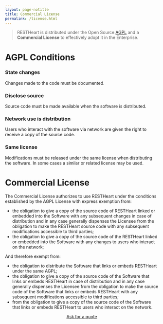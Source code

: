 ```yaml
---
layout: page-notitle
title: Commercial License
permalink: /license.html
---
```


> RESTHeart is distributed under the Open Source [AGPL](https://github.com/SoftInstigate/restheart/blob/master/LICENSE.txt) and a __Commercial License__ to effectively adopt it in the Enterprise.

# <a name="agpl"></a>AGPL Conditions

###  State changes

Changes made to the code must be documented.

### Disclose source

Source code must be made available when the software is distributed.

###  Network use is distribution

Users who interact with the software via network are given the right to receive a copy of the source code.

### Same license

Modifications must be released under the same license when distributing the software. In some cases a similar or related license may be used.

# <a name="commercial-license"></a>Commercial License

The Commercial License authorizes to use RESTHeart under the conditions established by the AGPL License with express exemption from:
* the obligation to give a copy of the source code of RESTHeart linked or embedded into the Software with any subsequent changes in case of distribution and in any case generally dispenses the Licensee from the obligation to make the RESTHeart source code with any subsequent modifications accessible to third parties;
* the obligation to give a copy of the source code of the RESTHeart linked or embedded into the Software with any changes to users who interact on the network;

And therefore exempt from:

* the obligation to distribute the Software that links or embeds  RESTHeart under the same AGPL;
* the obligation to give a copy of the source code of the Software that links or embeds RESTHeart in case of distribution and in any case generally dispenses the Licensee from the obligation to make the source code of the Software that links or embeds  RESTHeart with any subsequent modifications accessible to third parties;
* from the obligation to give a copy of the source code of the Software that links or embeds  RESTHeart to users who interact on the network.

<section class="slice" id="quote" style="padding-top:0;text-align:center">
<div class="container">
    <a href="mailto:info@softinstigate.com?subject=RESTHeart commercial license inquiry" class="btn btn-primary btn-sm">Ask for a quote</a>
</div>
</section>
